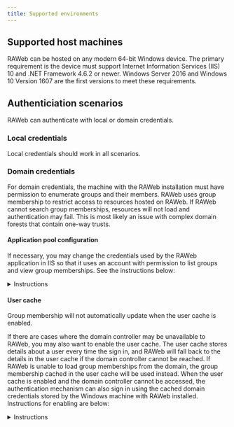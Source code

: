 ```yaml
---
title: Supported environments
---
```


## Supported host machines

RAWeb can be hosted on any modern 64-bit Windows device. The primary requirement is the device must support Internet Information Services (IIS) 10 and .NET Framework 4.6.2 or newer. Windows Server 2016 and Windows 10 Version 1607 are the first versions to meet these requirements.

## Authenticiation scenarios

RAWeb can authenticate with local or domain credentials.

### Local credentials

Local credentials should work in all scenarios.

### Domain credentials

For domain credentials, the machine with the RAWeb installation must have permission to enumerate groups and their members. RAWeb uses group membership to restrict access to resources hosted on RAWeb. If RAWeb cannot search group memberships, resources will not load and authentication may fail. This is most likely an issue with complex domain forests that contain one-way trusts.

#### Application pool configuration

If necessary, you may change the credentials used by the RAWeb application in IIS so that it uses an account with permission to list groups and view group memberships. See the instructions below:

<details>
<summary>Instructions</summary>

1. Open **Internet Information Services (IIS) Manager**.
2. In the **Connections** pane, click on **Application Pools**.
3. In the list of application pools, right click on **raweb** and choose **Advanced Settings**.
4. In the **Process Model** group, click on **Identity**. Then, click the button with the ellipsis (**...**) to open the **Application Pool Identity** dialog.
5. Choose **Custom Account**, and then click **Set** to provide the credentials for the account.
6. Click **OK** on all three dialogs. The RAWeb application will now use the credentials you proivided for its process.

</details>

#### User cache

<InfoBar severity="caution" title="Security consideration">
  Group membership will not automatically update when the user cache is enabled.
</InfoBar>

If there are cases where the domain controller may be unavailable to RAWeb, you may also want to enable the user cache. The user cache stores details about a user every time the sign in, and RAWeb will fall back to the details in the user cache if the domain controller cannot be reached. If RAWeb is unable to load group memberships from the domain, the group membership cached in the user cache will be used instead. When the user cache is enabled and the domain controller cannot be accessed, the authentication mechanism can also sign in using the cached domain credentials stored by the Windows machine with RAWeb installed. Instructions for enabling are below:

<details>
<summary>Instructions</summary>

If you are able to sign in to RAWeb as an administrative user:

1. Open the RAWeb web app.
2. Navigate to the **Policies** page.
3. Set the **Enable the user cache** policy state to **Enabled**.
4. Click **OK** to apply the policy.

Otherwise, enable the policy via IIS Manager:

1. Open **Internet Information Services (IIS) Manager**.
2. In the **Connections** pane, find your installation of RAWeb and click it.
3. Open **Application Settings**.
4. In the **Actions** pane, click **Add...**.
5. For **Name**, specify _UserCache.Enabled_. For **Value**, specify _true_.
6. Click **OK** to apply the policy.

</details>

<script setup>
   import {InfoBar} from '$components';
</script>
